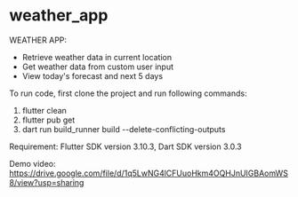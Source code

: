 # weather_app

WEATHER APP:
- Retrieve weather data in current location
- Get weather data from custom user input
- View today's forecast and next 5 days

To run code, first clone the project and run following commands:
1. flutter clean
2. flutter pub get
3. dart run build_runner build --delete-conflicting-outputs 

Requirement: Flutter SDK version 3.10.3, Dart SDK version 3.0.3

Demo video: https://drive.google.com/file/d/1q5LwNG4lCFUuoHkm4OQHJnUIGBAomWS8/view?usp=sharing
